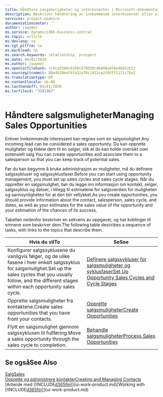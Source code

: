 ```yaml
---
title: Håndtere salgsmuligheter og interessenter | Microsoft-dokumentasjon
description: Beskriver håndtering av innkommende interessenter eller salgsmuligheter i Business Central, og tilknytningen av salgsmuligheten til en selger for å holde rede på potensielt salg.
services: project-madeira
documentationcenter: ''
author: jswymer
ms.service: dynamics365-business-central
ms.topic: article
ms.devlang: na
ms.tgt_pltfrm: na
ms.workload: na
ms.search.keywords: relationship, prospect
ms.date: 04/01/2020
ms.author: jswymer
ms.openlocfilehash: 7c8ca5500c6209c579939cdb408a8f6ed685c612
ms.sourcegitcommit: 88e4b30eaf6fa32af0c1452ce2f85ff1111c75e2
ms.translationtype: HT
ms.contentlocale: nb-NO
ms.lasthandoff: 04/01/2020
ms.locfileid: "3181367"
---
```

# <a name="managing-sales-opportunities"></a><span data-ttu-id="8697f-103">Håndtere salgsmuligheter</span><span class="sxs-lookup"><span data-stu-id="8697f-103">Managing Sales Opportunities</span></span>
<span data-ttu-id="8697f-104">Enhver innkommende interessent kan regnes som en salgsmulighet.</span><span class="sxs-lookup"><span data-stu-id="8697f-104">Any incoming lead can be considered a sales opportunity.</span></span> <span data-ttu-id="8697f-105">Du kan opprette muligheter og tildele dem til en selger, slik at du kan holde oversikt over potensielt salg.</span><span class="sxs-lookup"><span data-stu-id="8697f-105">You can create opportunities and associate them to a salesperson so that you can keep track of potential sales.</span></span>

<span data-ttu-id="8697f-106">Før du kan begynne å bruke administrasjon av muligheter, må du definere salgssykluser og salgssyklusfaser.</span><span class="sxs-lookup"><span data-stu-id="8697f-106">Before you can start using opportunity management, you must set up sales cycles and sales cycle stages.</span></span> <span data-ttu-id="8697f-107">Når du oppretter en salgsmulighet, bør du legge inn informasjon om kontakt, selger, salgssyklus og datoer, i tillegg til estimatene for salgsverdien for muligheten og sannsynligheten for at den blir vellykket.</span><span class="sxs-lookup"><span data-stu-id="8697f-107">As you create opportunities, you should provide information about the contact, salesperson, sales cycle, and dates, as well as your estimates for the sales value of the opportunity and your estimation of the chances of its success.</span></span>

<span data-ttu-id="8697f-108">Tabellen nedenfor beskriver en sekvens av oppgaver, og har koblinger til emnene som beskriver dem.</span><span class="sxs-lookup"><span data-stu-id="8697f-108">The following table describes a sequence of tasks, with links to the topics that describe them.</span></span>

| <span data-ttu-id="8697f-109">Hvis du vil</span><span class="sxs-lookup"><span data-stu-id="8697f-109">To</span></span> | <span data-ttu-id="8697f-110">Se</span><span class="sxs-lookup"><span data-stu-id="8697f-110">See</span></span> |
| --- | --- |
| <span data-ttu-id="8697f-111">Konfigurer salgssyklusene du vanligvis følger, og de ulike fasene i hver enkelt salgssyklus for salgsmulighet.</span><span class="sxs-lookup"><span data-stu-id="8697f-111">Set up the sales cycles that you usually follow, and the different stages within each opportunity sales cycle.</span></span> |[<span data-ttu-id="8697f-112">Definere salgssykluser for salgsmuligheter og syklusfaser</span><span class="sxs-lookup"><span data-stu-id="8697f-112">Set Up Opportunity Sales Cycles and Cycle Stages</span></span>](marketing-how-setup-opportunity-sales-cycles-stages.md) |
| <span data-ttu-id="8697f-113">Opprette salgsmuligheter fra kontaktene.</span><span class="sxs-lookup"><span data-stu-id="8697f-113">Create sales opportunities that you have from your contacts.</span></span> |[<span data-ttu-id="8697f-114">Opprette salgsmuligheter</span><span class="sxs-lookup"><span data-stu-id="8697f-114">Create Opportunities</span></span>](marketing-how-create-opportunities.md) |
| <span data-ttu-id="8697f-115">Flytt en salgsmulighet gjennom salgssyklusen til fullføring.</span><span class="sxs-lookup"><span data-stu-id="8697f-115">Move a sales opportunity through the sales cycle to completion.</span></span> |[<span data-ttu-id="8697f-116">Behandle salgsmuligheter</span><span class="sxs-lookup"><span data-stu-id="8697f-116">Process Sales Opportunities</span></span>](marketing-processing-sales-opportunities.md) |

## <a name="see-also"></a><span data-ttu-id="8697f-117">Se også</span><span class="sxs-lookup"><span data-stu-id="8697f-117">See Also</span></span>
[<span data-ttu-id="8697f-118">Salg</span><span class="sxs-lookup"><span data-stu-id="8697f-118">Sales</span></span>](sales-manage-sales.md)  
[<span data-ttu-id="8697f-119">Opprette og administrere kontakter</span><span class="sxs-lookup"><span data-stu-id="8697f-119">Creating and Managing Contacts</span></span>](marketing-contacts.md)  
<span data-ttu-id="8697f-120">[Arbeide med [!INCLUDE[d365fin](includes/d365fin_md.md)]](ui-work-product.md)</span><span class="sxs-lookup"><span data-stu-id="8697f-120">[Working with [!INCLUDE[d365fin](includes/d365fin_md.md)]](ui-work-product.md)</span></span>
